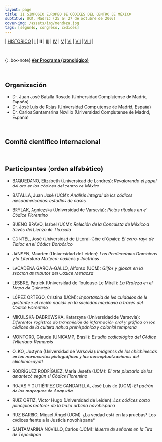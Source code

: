 ```yaml
---
layout: page
title: II SIMPOSIO EUROPEO DE CÓDICES DEL CENTRO DE MÉXICO
subtitle: UCM, Madrid (25 al 27 de octubre de 2007)
cover-img: /assets/img/mendoza.jpg
tags: [segundo, congreso, códices]
---
```


| [HISTÓRICO](/congresos/codices/historico) | [I](/congresos/codices/i) | **II** | [III](/congresos/codices/iii) | [IV](/congresos/codices/iv) | [V](/congresos/codices/v) | [VI](/congresos/codices/vi) | [VII](/congresos/codices/vii) | [VIII](/congresos/codices/viii) |

<br/>

{: .box-note}
**[Ver Programa (cronológico)](/congresos/codices/ii/docs/II-Congreso-2007.pdf)**

<br/>

## Organización

 - Dr. Juan José Batalla Rosado (Universidad Complutense de Madrid, España)
 - Dr. José Luis de Rojas (Universidad Complutense de Madrid, España)
 - Dr. Carlos Santamarina Novillo (Universidad Complutense de Madrid, España)

<br/>

## Comité científico internacional

<br/>

## Participantes (orden alfabético)

- BAQUEDANO, Elizabeth (Universidad de Londres): *Revalorando el papel del oro en los códices del centro de México*

- BATALLA, Juan José (UCM): *Análisis integral de los códices mesoamericanos: estudios de casos*

- BRYLAK, Agniezska (Universidad de Varsovia):  *Platos rituales en el Códice Florentino*

- BUENO BRAVO, Isabel (UCM): *Relación de la Conquista de México a través del Lienzo de Tlaxcala*

- CONTEL, José (Universidad de Littoral-Côte d'Opale): *El cetro-rayo de Tlaloc en el Códice Borbónico*

- JANSEN, Maarten (Universidad de Leiden): *Los Predicadores Dominicos y la Literatura Mixteca: códices y doctrinas*

- LACADENA GARCÍA-GALLO, Alfonso (UCM): *Glifos y glosas en la sección de tributos del Códice Mendoza*

- LESBRE, Patrick (Universidad de Toulouse-Le Mirail): *La Realeza en el Mapa de Quinatzin*

- LÓPEZ ORTEGO, Cristina (UCM): *Importancia de los cuidados de la gestante y el recién nacido en la sociedad mexicana a través del Códice Florentino*

- MIKULSKA-DABROWSKA, Katarzyna (Universidad de Varsovia): *Diferentes registros de transmisión de información oral y gráfica en los códices de la cultura nahua prehispánica y colonial temprana*

- MONTORO, Glaucia (UNICAMP, Brasil): *Estudio codicológico del Códice Telleriano-Remensis*

- OLKO, Justyna (Universidad de Varsovia): *Imágenes de los chichimecas en los manuscritos pictográficos y las conceptualizaciones del chichimecayotl*

- RODRÍGUEZ RODRÍGUEZ, María Josefa (UCM): *El arte plumario de los amantecâ según el Códice Florentino*

- ROJAS Y GUTIÉRREZ DE GANDARILLA, José Luis de (UCM): *El padrón de los mayeques de Acapixtla*

- RUIZ ORTIZ, Victor Hugo (Universidad de Leiden): *Los códices como principios rectores de la traza urbana novohispana*

- RUZ BARRIO, Miguel Ángel (UCM): ¿La verdad está en las pruebas? Los códices frente a la Justicia novohispana*

- SANTAMARINA NOVILLO, Carlos (UCM): *Muerte de señores en la Tira de Tepechpan*


